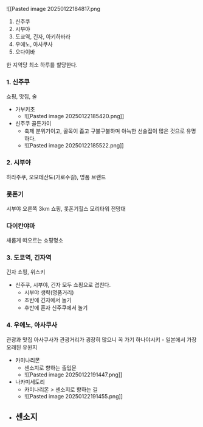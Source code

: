 ![[Pasted image 20250122184817.png
1. 신주쿠
2. 시부야
3. 도쿄역, 긴자, 아키하바라
4. 우에노, 아사쿠사
5. 오다이바

한 지역당 최소 하루를 할당한다.
### 1. 신주쿠
쇼핑, 맛집, 술

- 가부키초
	- ![[Pasted image 20250122185420.png]]
- 신주쿠 골든가이
	- 축제 분위기이고, 골목이 좁고 구불구불하며 아늑한 선술집이 많은 것으로 유명하다.
	- ![[Pasted image 20250122185522.png]]


### 2. 시부야
하라주쿠, 오모테산도(가로수길), 명품 브랜드

### 롯폰기
시부야 오른쪽 3km
쇼핑, 롯폰기힐스 모리타워 전망대

### 다이칸야마
새롭게 떠오르는 쇼핑명소

### 3. 도쿄역, 긴자역
긴자 쇼핑, 위스키


- 신주쿠, 시부야, 긴자 모두 쇼핑으로 겹친다.
	- 시부야 생략(명품거리)
	- 초반에 긴자에서 놀기
	- 후반에 혼자 신주쿠에서 놀기

### 4. 우에노, 아사쿠사
관광과 맛집
아사쿠사가 관광거리가 굉장히 많으니 꼭 가기
하나야시키 - 일본에서 가장 오래된 유원지

- 카미나리몬
	- 센소지로 향하는 출입문
	- ![[Pasted image 20250122191447.png]]
- 나카미세도리
	- 카미나리몬 > 센소지로 향하는 길
	- ![[Pasted image 20250122191455.png]]
- 센소지
	- 